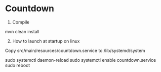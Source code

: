 # Countdown

1. Compile

mvn clean install

2. How to launch at startup on linux

Copy src/main/resources/countdown.service to /lib/systemd/system

sudo systemctl daemon-reload
sudo systemctl enable countdown.service
sudo reboot